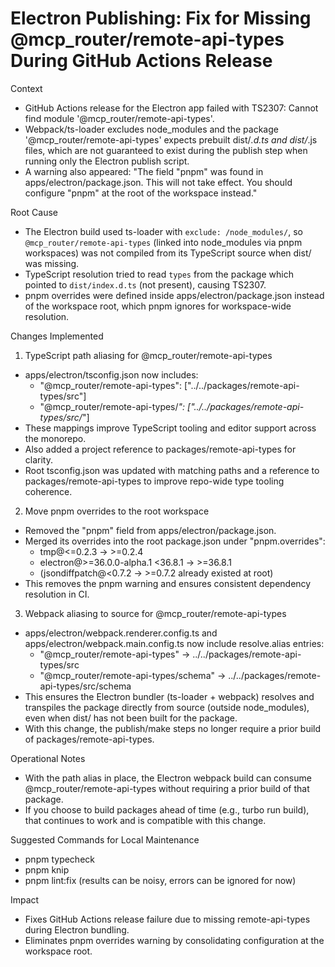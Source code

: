 # Electron Publishing: Fix for Missing @mcp_router/remote-api-types During GitHub Actions Release

Context
- GitHub Actions release for the Electron app failed with TS2307: Cannot find module '@mcp_router/remote-api-types'.
- Webpack/ts-loader excludes node_modules and the package '@mcp_router/remote-api-types' expects prebuilt dist/*.d.ts and dist/*.js files, which are not guaranteed to exist during the publish step when running only the Electron publish script.
- A warning also appeared: "The field \"pnpm\" was found in apps/electron/package.json. This will not take effect. You should configure \"pnpm\" at the root of the workspace instead."

Root Cause
- The Electron build used ts-loader with `exclude: /node_modules/`, so `@mcp_router/remote-api-types` (linked into node_modules via pnpm workspaces) was not compiled from its TypeScript source when dist/ was missing.
- TypeScript resolution tried to read `types` from the package which pointed to `dist/index.d.ts` (not present), causing TS2307.
- pnpm overrides were defined inside apps/electron/package.json instead of the workspace root, which pnpm ignores for workspace-wide resolution.

Changes Implemented
1) TypeScript path aliasing for @mcp_router/remote-api-types
- apps/electron/tsconfig.json now includes:
  - "@mcp_router/remote-api-types": ["../../packages/remote-api-types/src"]
  - "@mcp_router/remote-api-types/*": ["../../packages/remote-api-types/src/*"]
- These mappings improve TypeScript tooling and editor support across the monorepo.
- Also added a project reference to packages/remote-api-types for clarity.
- Root tsconfig.json was updated with matching paths and a reference to packages/remote-api-types to improve repo-wide type tooling coherence.

2) Move pnpm overrides to the root workspace
- Removed the "pnpm" field from apps/electron/package.json.
- Merged its overrides into the root package.json under "pnpm.overrides":
  - tmp@<=0.2.3 -> >=0.2.4
  - electron@>=36.0.0-alpha.1 <36.8.1 -> >=36.8.1
  - (jsondiffpatch@<0.7.2 -> >=0.7.2 already existed at root)
- This removes the pnpm warning and ensures consistent dependency resolution in CI.

3) Webpack aliasing to source for @mcp_router/remote-api-types
- apps/electron/webpack.renderer.config.ts and apps/electron/webpack.main.config.ts now include resolve.alias entries:
  - "@mcp_router/remote-api-types" -> ../../packages/remote-api-types/src
  - "@mcp_router/remote-api-types/schema" -> ../../packages/remote-api-types/src/schema
- This ensures the Electron bundler (ts-loader + webpack) resolves and transpiles the package directly from source (outside node_modules), even when dist/ has not been built for the package.
- With this change, the publish/make steps no longer require a prior build of packages/remote-api-types.

Operational Notes
- With the path alias in place, the Electron webpack build can consume @mcp_router/remote-api-types without requiring a prior build of that package.
- If you choose to build packages ahead of time (e.g., turbo run build), that continues to work and is compatible with this change.

Suggested Commands for Local Maintenance
- pnpm typecheck
- pnpm knip
- pnpm lint:fix (results can be noisy, errors can be ignored for now)

Impact
- Fixes GitHub Actions release failure due to missing remote-api-types during Electron bundling.
- Eliminates pnpm overrides warning by consolidating configuration at the workspace root.
